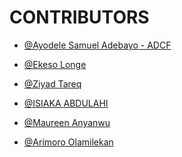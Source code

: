 
# CONTRIBUTORS
<!-- 
>>>>>>> Guide <<<<<<<<

 Firstly Add a comment
- [@your-preferred-name](github-url/your-username)

 -->

<!-- unclebay contribution -->
- [@Ayodele Samuel Adebayo - ADCF](https://github.com/unclebay143)
<!-- ekesolonge contribution -->
- [@Ekeso Longe](https://github.com/ekesolonge)
<!-- ZiyadTareq contribution -->
- [@Ziyad Tareq](https://github.com/ZeyadTareq224)
<!-- isiakaabd contribution -->
- [@ISIAKA ABDULAHI](https://github.com/isiakaabd)
<!--MaureenAnyanwu's Contribution-->
- [@Maureen Anyanwu](https://github.com/maura-dev)
<!--ArimoroOlamilekan Contribution-->
- [@Arimoro Olamilekan](https://github.com/Lexitar32)